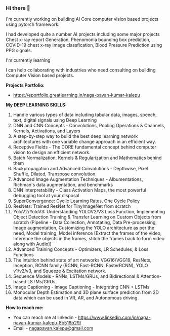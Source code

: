### Hi there 👋

I'm currently working on building AI Core computer vision based projects using pytorch framework.

I had developed quite a number AI projects including some major projects Chest x-ray report Generation, Phenomonia bounding box prediction, COVID-19 chest x-ray image classfication, Blood Pressure Prediction using PPG signals.

I'm currently learning 

I can help collaborating with industries who need consulting on building Computer Vision based projects.

**Projects Portfolio:**

- https://eportfolio.greatlearning.in/naga-pavan-kumar-kalepu

**My DEEP LEARNING SKILLS:**

1. Handle various types of data including tabular data, images, speech, text, digital signals using Deep Learning
2. DNN and CNN Concepts - Convolutions, Pooling Operations & Channels, Kernels, Activations, and Layers
3. A step-by-step way to build the best deep learning network architectures with one variable change approach in an efficient way.
4. Receptive Fields - The CORE fundamental concept behind computer vision to design an efficient network.
5. Batch Normalization, Kernels & Regularization and Mathematics behind them
6. Backpropagation and Advanced Convolutions - Depthwise, Pixel Shuffle, Dilated, Transpose convolution.
7. Advanced Image Augmentation Techniques - Albumentations, Richman's data augmentation, and benchmarks
8. DNN Interpretability - Class Activation Maps, the most powerful debugging tool at your disposal
9. SuperConvergence: Cyclic Learning Rates, One Cycle Policy
10. ResNets: Trained ResNet for TinyImageNet from scratch
11. YoloV2/YoloV3: Understanding YOLOV2/V3 Loss Function, Implementing Object Detection Training & Transfer Learning on Custom Objects from scratch (Pipeline - Data Collection, Annotating, Data Pre-processing, Image augmentation, Customizing the YOLO architecture as per the need, Model training, Model inference [Extract the frames of the video, Inference the objects in the frames, stitch the frames back to form video along with Audio])
12. Advanced Training Concepts - Optimizers, LR Schedules, & Loss Functions
13. The intuition behind state of art networks VGG16/VGG19, ResNets, Inception, RCNN family (RCNN, Fast-RCNN, FasterRCNN), YOLO v1/v2/v3, and Squeeze & Excitation network.
14. Sequence Models - RNNs, LSTMs/GRUs, and Bidirectional & Attention-based LSTMs/GRUs.
15. Image Captioning - Image Captioning - Integrating CNN + LSTMs
16. Monocular Depth Estimation and 3D plane surface prediction from 2D data which can be used in VR, AR, and Autonomous driving.

**How to reach me:**

- You can reach me at linkedin - https://www.linkedin.com/in/naga-pavan-kumar-kalepu-8b516b29/ 
- Email - nagapavan.kalepu@gmail.com


<!--
**nagapavan525/nagapavan525** is a ✨ _special_ ✨ repository because its `README.md` (this file) appears on your GitHub profile.

Here are some ideas to get you started:

- 🔭 I’m currently working on ...
- 🌱 I’m currently learning ...
- 👯 I’m looking to collaborate on ...
- 🤔 I’m looking for help with ...
- 💬 Ask me about ...
- 📫 How to reach me: ...
- 😄 Pronouns: ...
- ⚡ Fun fact: ...
-->
